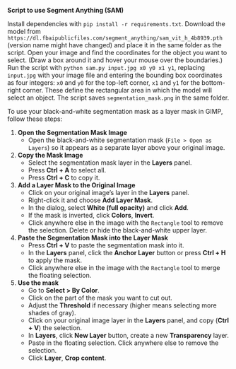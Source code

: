 **Script to use Segment Anything (SAM)**

Install dependencies with `pip install -r requirements.txt`.
Download the model from `https://dl.fbaipublicfiles.com/segment_anything/sam_vit_h_4b8939.pth` (version name might have changed) and place it in the same folder as the script.
Open your image and find the coordinates for the object you want to select. (Draw a box around it and hover your mouse over the boundaries.)
Run the script with `python sam.py input.jpg x0 y0 x1 y1`, replacing `input.jpg` with your image file and entering the bounding box coordinates as four integers: `x0` and `y0` for the top-left corner, `x1` and `y1` for the bottom-right corner.
These define the rectangular area in which the model will select an object.
The script saves `segmentation_mask.png` in the same folder.

To use your black-and-white segmentation mask as a layer mask in GIMP, follow these steps:
1. **Open the Segmentation Mask Image**  
   - Open the black-and-white segmentation mask (`File > Open as Layers`) so it appears as a separate layer above your original image.
2. **Copy the Mask Image**  
   - Select the segmentation mask layer in the **Layers** panel.
   - Press **Ctrl + A** to select all.
   - Press **Ctrl + C** to copy it.
3. **Add a Layer Mask to the Original Image**  
   - Click on your original image’s layer in the **Layers** panel.
   - Right-click it and choose **Add Layer Mask**.
   - In the dialog, select **White (full opacity)** and click **Add**.
   - If the mask is inverted, click **Colors**, **Invert**.
   - Click anywhere else in the image with the `Rectangle` tool to remove the selection. Delete or hide the black-and-white upper layer.
4. **Paste the Segmentation Mask into the Layer Mask**  
   - Press **Ctrl + V** to paste the segmentation mask into it.
   - In the **Layers** panel, click the **Anchor Layer** button or press **Ctrl + H** to apply the mask.
   - Click anywhere else in the image with the `Rectangle` tool to merge the floating selection.
5. **Use the mask**
   - Go to **Select > By Color**.
   - Click on the part of the mask you want to cut out.
   - Adjust the **Threshold** if necessary (higher means selecting more shades of gray).
   - Click on your original image layer in the **Layers** panel, and copy (**Ctrl + V**) the selection.
   - In **Layers**, click **New Layer** button, create a new **Transparency** layer.
   - Paste in the floating selection. Click anywhere else to remove the selection.
   - Click **Layer**, **Crop content**.
